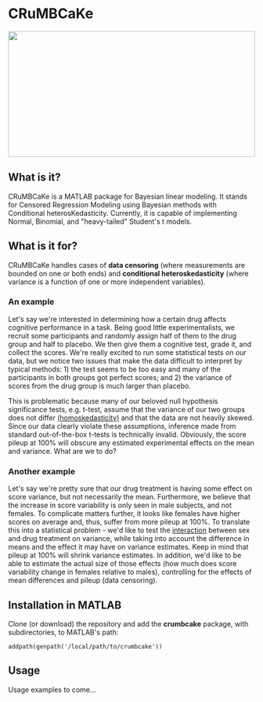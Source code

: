 # CRuMBCaKe

<img src="https://cdn.rawgit.com/khonegger/crumbcake/master/crmbck_icon2.svg" width="100%" height="256">


## What is it?
CRuMBCaKe is a MATLAB package for Bayesian linear modeling.  It stands for Censored Regression Modeling using Bayesian methods with Conditional heterosKedasticity.  Currently, it is capable of implementing Normal, Binomial, and "heavy-tailed" Student's t models.


## What is it for?
CRuMBCaKe handles cases of **data censoring** (where measurements are bounded on one or both ends) and **conditional heteroskedasticity** (where variance is a function of one or more independent variables).

### An example
Let's say we're interested in determining how a certain drug affects cognitive performance in a task.  Being good little experimentalists, we recruit some participants and randomly assign half of them to the drug group and half to placebo.  We then give them a cognitive test, grade it, and collect the scores.  We're really excited to run some statistical tests on our data, but we notice two issues that make the data difficult to interpret by typical methods: 1) the test seems to be too easy and many of the participants in both groups got perfect scores; and 2) the variance of scores from the drug group is much larger than placebo.

This is problematic because many of our beloved null hypothesis significance tests, e.g. t-test, assume that the variance of our two groups does not differ [(homoskedasticity)](https://en.wikipedia.org/wiki/Homoscedasticity) and that the data are not heavily skewed.  Since our data clearly violate these assumptions, inference made from standard out-of-the-box t-tests is technically invalid.  Obviously, the score pileup at 100% will obscure any estimated experimental effects on the mean and variance.  What are we to do?

### Another example
Let's say we're pretty sure that our drug treatment is having some effect on score variance, but not necessarily the mean.  Furthermore, we believe that the increase in score variability is only seen in male subjects, and not females.  To complicate matters further, it looks like females have higher scores on average and, thus, suffer from more pileup at 100%. To translate this into a statistical problem - we'd like to test the [interaction](https://en.wikipedia.org/wiki/Interaction_(statistics)) between sex and drug treatment on variance, while taking into account the difference in means and the effect it may have on variance estimates.   Keep in mind that pileup at 100% will shrink variance estimates.  In addition, we'd like to be able to estimate the actual size of those effects (how much does score variability change in females relative to males), controlling for the effects of mean differences and pileup (data censoring).


## Installation in MATLAB
Clone (or download) the repository and add the **crumbcake** package, with subdirectories, to MATLAB's path:
```
addpath(genpath('/local/path/to/crumbcake'))
```

## Usage
Usage examples to come...
